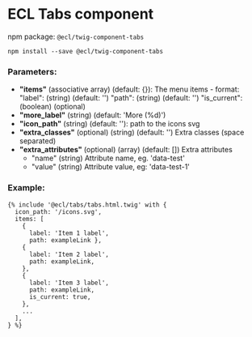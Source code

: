 # ECL Tabs component

npm package: `@ecl/twig-component-tabs`

```shell
npm install --save @ecl/twig-component-tabs
```

### Parameters:

- **"items"** (associative array) (default: {}): The menu items - format:
  "label": (string) (default: '')
  "path": (string) (default: '')
  "is_current": (boolean) (optional)
- **"more_label"** (string) (default: 'More (%d)')
- **"icon_path"** (string) (default: ''): path to the icons svg
- **"extra_classes"** (optional) (string) (default: '') Extra classes (space separated)
- **"extra_attributes"** (optional) (array) (default: []) Extra attributes
  - "name" (string) Attribute name, eg. 'data-test'
  - "value" (string) Attribute value, eg: 'data-test-1'

### Example:

<!-- prettier-ignore -->
```twig
{% include '@ecl/tabs/tabs.html.twig' with { 
  icon_path: '/icons.svg', 
  items: [ 
    { 
      label: 'Item 1 label', 
      path: exampleLink }, 
    { 
      label: 'Item 2 label', 
      path: exampleLink, 
    }, 
    { 
      label: 'Item 3 label', 
      path: exampleLink, 
      is_current: true, 
    }, 
    ... 
  ], 
} %}
```
